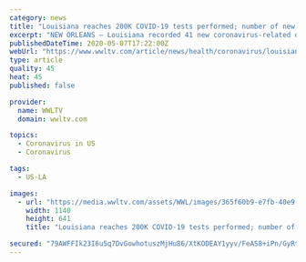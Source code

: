 ```yaml
---
category: news
title: "Louisiana reaches 200K COVID-19 tests performed; number of new cases, hospitalizations drop"
excerpt: "NEW ORLEANS — Louisiana recorded 41 new coronavirus-related deaths and 253 new confirmed cases, according to the latest numbers from the Louisiana Department of Health Thursday. All-in-all, it's the latest indication that virus rates (besides deaths,"
publishedDateTime: 2020-05-07T17:22:00Z
webUrl: "https://www.wwltv.com/article/news/health/coronavirus/louisiana-reaches-200k-covid-19-tests-performed-as-rates-remain-flat/289-4bfbdf31-cae2-4c3e-a7d7-403366c9750d"
type: article
quality: 45
heat: 45
published: false

provider:
  name: WWLTV
  domain: wwltv.com

topics:
  - Coronavirus in US
  - Coronavirus

tags:
  - US-LA

images:
  - url: "https://media.wwltv.com/assets/WWL/images/365f60b9-e7fb-40e9-925d-659920834415/365f60b9-e7fb-40e9-925d-659920834415_1140x641.jpg"
    width: 1140
    height: 641
    title: "Louisiana reaches 200K COVID-19 tests performed; number of new cases, hospitalizations drop"

secured: "79AWFFIk23I6u5q7DvGowhotuszMjHu86/XtKODEAY1yyv/FeAS8+iPn/GyRt539w3j3mZdur3W0w1rfmuhKKT8ZHDkkRzSjuZ5HmmAiOij4wUhDxtVwpdMFVvLIHdAj7vJkDOlFpUB+FfUvdZs14Y26OLMxNaVQFJ4ntzL4+qUQF3DpPzq81IwTuRUqoaz78uPlbOzkTYdMkjPuc6mlWLqUNoOeyYsYiLGLoVlfLxKWHVhqCDt1j+FuyYFr1ZM9vVy+MtJNKbl+VmK0CS5pEUqbVValAfYb5d+htbPxY6UW/nGkNBB38+svzOwGfJ1BEh6yISCGCkGf0U7ekvg2V2bwzym5+dYDzzO1Z1l3YvJwniTTG2o735GjiM5j8ye0JA5AY/oVAL14gj2+v7qyBpsIv5tMya/oiRUwtulwCKeBSmrQIMbuuxmG3QWPHkmlwwzen6+5hAi5f2knMOsdNlx9AAECX5fFllc73giN6LU=;Uv7CPLHg0C7GkW3d99+MZg=="
---
```


